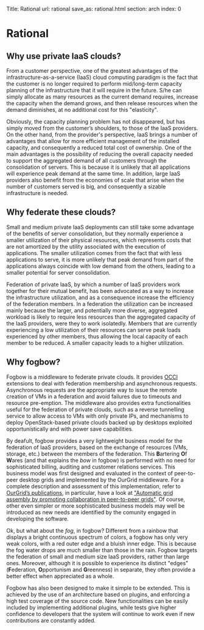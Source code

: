 Title: Rational
url: rational
save_as: rational.html
section: arch
index: 0

# Rational

## Why use private IaaS clouds?

From a customer perspective, one of the greatest advantages of the infrastructure-as-a-service (IaaS) cloud computing paradigm is the fact that the customer is no longer required to perform mid/long-term capacity planning of the infrastructure that it will require in the future. S/he can simply allocate as many resources as the current demand requires, increase the capacity when the demand grows, and then release resources when the demand diminishes, at no additional cost for this "elasticity".

Obviously, the capacity planning problem has not disappeared, but has simply moved from the customer’s shoulders, to those of the IaaS providers. On the other hand, from the provider's perspective, IaaS brings a number of advantages that allow for more efficient management of the installed capacity, and consequently a reduced total cost of ownership. One of the main advantages is the possibility of reducing the overall capacity needed to support the aggregated demand of all customers through the consolidation of servers. This is because it is unlikely that all applications will experience peak demand at the same time. In addition, large IaaS providers also benefit from the economies of scale that arise when the number of customers served is big, and consequently a sizable infrastructure is needed.

## Why federate these clouds?

Small and medium private IaaS deployments can still take some advantage of the benefits of server consolidation, but they normally experience a smaller utilization of their physical resources, which represents costs that are not amortized by the utility associated with the execution of applications. The smaller utilization comes from the fact that with less applications to serve, it is more unlikely that peak demand from part of the applications always coincide with low demand from the others, leading to a smaller potential for server consolidation.

Federation of private IaaS, by which a number of IaaS providers work together for their mutual benefit, has been advocated as a way to increase the infrastructure utilization, and as a consequence increase the efficiency of the federation members. In a federation the utilization can be increased mainly because the larger, and potentially more diverse, aggregated workload is likely to require less resources than the aggregated capacity of the IaaS providers, were they to work isolatedly. Members that are currently experiencing a low utilization of their resources can serve peak loads experienced by other members, thus allowing the local capacity of each member to be reduced. A smaller capacity leads to a higher utilization.

## Why fogbow?

Fogbow is a middleware to federate private clouds. It provides <a href=http://occi-wg.org/ target="_blank">OCCI</a> extensions to deal with federation membership and asynchronous requests. Asynchronous requests are the appropriate way to issue the remote creation of VMs in a federation and avoid failures due to timeouts and resource pre-emption. The middleware also provides extra functionalities useful for the federation of private clouds, such as a reverse tunnelling service to allow access to VMs with only private IPs, and mechanisms to deploy OpenStack-based private clouds backed up by desktops exploited opportunistically and with power save capabilities.

By deafult, fogbow provides a very lightweight business model for the federation of IaaS providers, based on the exchange of resources (VMs, storage, etc.) between the members of the federation. This <b>B</b>artering <b>O</b>f <b>W</b>ares (and that explains the <i>bow</i> in fogbow) is performed with no need for sophisticated billing, auditing and customer relations services. This business model was first designed and evaluated in the context of peer-to-peer desktop grids and implemented by the <a hfer="http://www.ourgrid.org/" target=_blank>OurGrid middleware</a>. For a complete description and assessment of this implementation, refer to <a href="http://www.ourgrid.org/4.2.6/index.php/pt/research" target=_blank>OurGrid’s publications</a>, in particular, have a look at <a href="http://www.sciencedirect.com/science/article/pii/S0743731507000706" target=_blank>"Automatic grid assembly by promoting collaboration in peer-to-peer grids"</a>. Of course, other even simpler or more sophisticated business models may well be introduced as new needs are identified by the comunity engaged in developing the software.

Ok, but what about the <i>fog</i>, in fogbow? Different from a rainbow that displays a bright continuous spectrum of colors, a fogbow has only very weak colors, with a red outer edge and a bluish inner edge. This is because the fog water drops are much smaller than those in the rain. Fogbow targets the federation of small and medium size IaaS providers, rather than large ones. Moreover, although it is possible to experience its distinct "edges" (<b>F</b>ederation, <b>O</b>pportunism and <b>G</b>reenness) in separate, they often provide a better effect when appreciated as a whole.

Fogbow has also been designed to make it simple to be extended. This is achieved by the use of an architecture based on plugins, and enforcing a high test coverage of the source code. New functionalities can be easily included by implementing additional plugins, while tests give higher confidence to developers that the system will continue to work even if new contributions are constantly added.
